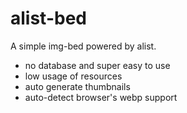 # alist-bed

A simple img-bed powered by alist.

- no database and super easy to use
- low usage of resources
- auto generate thumbnails
- auto-detect browser's webp support